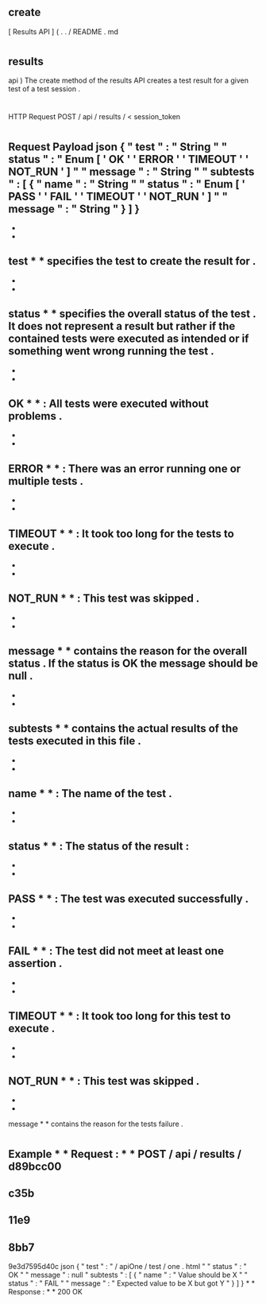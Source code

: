 #
create
-
[
Results
API
]
(
.
.
/
README
.
md
#
results
-
api
)
The
create
method
of
the
results
API
creates
a
test
result
for
a
given
test
of
a
test
session
.
#
#
HTTP
Request
POST
/
api
/
results
/
<
session_token
>
#
#
Request
Payload
json
{
"
test
"
:
"
String
"
"
status
"
:
"
Enum
[
'
OK
'
'
ERROR
'
'
TIMEOUT
'
'
NOT_RUN
'
]
"
"
message
"
:
"
String
"
"
subtests
"
:
[
{
"
name
"
:
"
String
"
"
status
"
:
"
Enum
[
'
PASS
'
'
FAIL
'
'
TIMEOUT
'
'
NOT_RUN
'
]
"
"
message
"
:
"
String
"
}
]
}
-
*
*
test
*
*
specifies
the
test
to
create
the
result
for
.
-
*
*
status
*
*
specifies
the
overall
status
of
the
test
.
It
does
not
represent
a
result
but
rather
if
the
contained
tests
were
executed
as
intended
or
if
something
went
wrong
running
the
test
.
-
*
*
OK
*
*
:
All
tests
were
executed
without
problems
.
-
*
*
ERROR
*
*
:
There
was
an
error
running
one
or
multiple
tests
.
-
*
*
TIMEOUT
*
*
:
It
took
too
long
for
the
tests
to
execute
.
-
*
*
NOT_RUN
*
*
:
This
test
was
skipped
.
-
*
*
message
*
*
contains
the
reason
for
the
overall
status
.
If
the
status
is
OK
the
message
should
be
null
.
-
*
*
subtests
*
*
contains
the
actual
results
of
the
tests
executed
in
this
file
.
-
*
*
name
*
*
:
The
name
of
the
test
.
-
*
*
status
*
*
:
The
status
of
the
result
:
-
*
*
PASS
*
*
:
The
test
was
executed
successfully
.
-
*
*
FAIL
*
*
:
The
test
did
not
meet
at
least
one
assertion
.
-
*
*
TIMEOUT
*
*
:
It
took
too
long
for
this
test
to
execute
.
-
*
*
NOT_RUN
*
*
:
This
test
was
skipped
.
-
*
*
message
*
*
contains
the
reason
for
the
tests
failure
.
#
#
Example
*
*
Request
:
*
*
POST
/
api
/
results
/
d89bcc00
-
c35b
-
11e9
-
8bb7
-
9e3d7595d40c
json
{
"
test
"
:
"
/
apiOne
/
test
/
one
.
html
"
"
status
"
:
"
OK
"
"
message
"
:
null
"
subtests
"
:
[
{
"
name
"
:
"
Value
should
be
X
"
"
status
"
:
"
FAIL
"
"
message
"
:
"
Expected
value
to
be
X
but
got
Y
"
}
]
}
*
*
Response
:
*
*
200
OK
